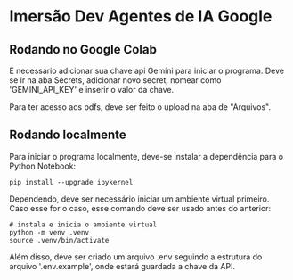 # Imersão Dev Agentes de IA Google

## Rodando no Google Colab
É necessário adicionar sua chave api Gemini para iniciar o programa. Deve se ir na aba Secrets, adicionar novo secret, nomear como 'GEMINI_API_KEY' e inserir o valor da chave.

Para ter acesso aos pdfs, deve ser feito o upload na aba de "Arquivos".

## Rodando localmente
Para iniciar o programa localmente, deve-se instalar a dependência para o Python Notebook:

```
pip install --upgrade ipykernel
```

Dependendo, deve ser necessário iniciar um ambiente virtual primeiro. Caso esse for o caso, esse comando deve ser usado antes do anterior:

```
# instala e inicia o ambiente virtual
python -m venv .venv
source .venv/bin/activate
```

Além disso, deve ser criado um arquivo .env seguindo a estrutura do arquivo '.env.example', onde estará guardada a chave da API.